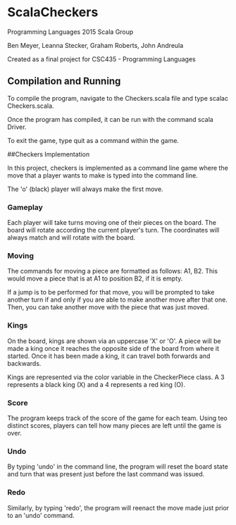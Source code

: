 # ScalaCheckers
Programming Languages 2015 Scala Group

Ben Meyer, Leanna Stecker, Graham Roberts, John Andreula

Created as a final project for CSC435 - Programming Languages

## Compilation and Running

To compile the program, navigate to the Checkers.scala file and type scalac Checkers.scala.

Once the program has compiled, it can be run with the command scala Driver.

To exit the game, type quit as a command within the game.

##Checkers Implementation

In this project, checkers is implemented as a command line game where the move that a player wants to make is typed into the command line.

The 'o' (black) player will always make the first move.

### Gameplay

Each player will take turns moving one of their pieces on the board. The board will rotate according the current player's turn. The coordinates will always match and will rotate with the board.

### Moving

The commands for moving a piece are formatted as follows: A1, B2. This would move a piece that is at A1 to position B2, if it is empty.

If a jump is to be performed for that move, you will be prompted to take another turn if and only if you are able to make another move after that one. Then, you can take another move with the piece that was just moved.

### Kings

On the board, kings are shown via an uppercase 'X' or 'O'. A piece will be made a king once it reaches the opposite side of the board from where it started. Once it has been made a king, it can travel both forwards and backwards.

Kings are represented via the color variable in the CheckerPiece class. A 3 represents a black king (X) and a 4 represents a red king (O).

### Score

The program keeps track of the score of the game for each team. Using teo distinct scores, players can tell how many pieces are left until the game is over.

### Undo

By typing 'undo' in the command line, the program will reset the board state and turn that was present just before the last command was issued.

### Redo

Similarly, by typing 'redo', the program will reenact the move made just prior to an 'undo' command.
